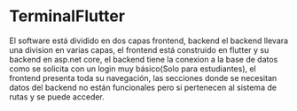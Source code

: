 # TerminalFlutter

El software está dividido en dos capas frontend, backend el backend llevara una division en varias capas, el frontend está construido en flutter y su backend en asp.net core, el backend tiene la conexion a la base de datos como se solicita con un login muy básico(Solo para estudiantes), el frontend presenta toda su navegación, las secciones donde se necesitan datos del backend no están funcionales pero si pertenecen al sistema de rutas y se puede acceder.
